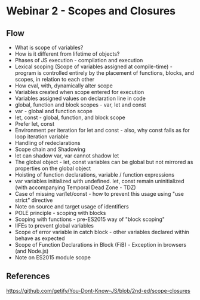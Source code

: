 # Webinar 2 - Scopes and Closures

## Flow
- What is scope of variables?
- How is it different from lifetime of objects?
- Phases of JS execution - compilation and execution
- Lexical scoping (Scope of variables assigned at compile-time) - program is controlled entirely by the placement of functions, blocks, and scopes, in relation to each other
- How eval, with, dynamically alter scope
- Variables created when scope entered for execution
- Variables assigned values on declaration line in code
- global, function and block scopes - var, let and const
- var - global and function scope
- let, const - global, function, and block scope
- Prefer let, const
- Environment per iteration for let and const - also, why const fails as for loop iteration variable
- Handling of redeclarations
- Scope chain and Shadowing
- let can shadow var, var cannot shadow let
- The global object - let, const variables can be global but not mirrored as properties on the global object
- Hoisting of function declarations, variable / function expressions
- var variables initialized with undefined. let, const remain uninitialized (with accompanying Temporal Dead Zone - TDZ)
- Case of missing var/let/const - how to prevent this usage using "use strict" directive
- Note on source and target usage of identifiers
- POLE principle - scoping with blocks
- Scoping with functions - pre-ES2015 way of "block scoping"
- IIFEs to prevent global variables
- Scope of error variable in catch block - other variables declared within behave as expected
- Scope of Function Declarations in Block (FiB) - Exception in browsers (and Node.js)
- Note on ES2015 module scope

## References
https://github.com/getify/You-Dont-Know-JS/blob/2nd-ed/scope-closures